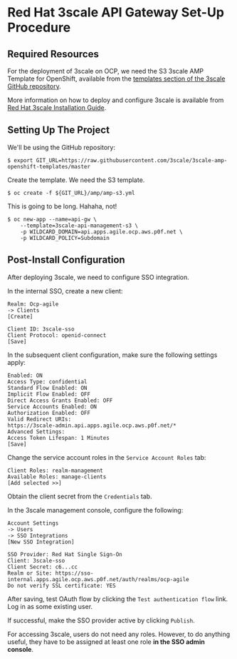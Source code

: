 Red Hat 3scale API Gateway Set-Up Procedure
===========================================

Required Resources
------------------

For the deployment of 3scale on OCP, we need the S3 3scale AMP Template for OpenShift, available from the [templates section of the 3scale GitHub repository](https://github.com/3scale/3scale-amp-openshift-templates).

More information on how to deploy and configure 3scale is available from [Red Hat 3scale Installation Guide](https://access.redhat.com/documentation/en-us/red_hat_3scale_api_management/2.5/html-single/installing_3scale/index).

Setting Up The Project
----------------------

We'll be using the GitHub repository:

    $ export GIT_URL=https://raw.githubusercontent.com/3scale/3scale-amp-openshift-templates/master

Create the template. We need the S3 template.

    $ oc create -f ${GIT_URL}/amp/amp-s3.yml

This is going to be long. Hahaha, not!

    $ oc new-app --name=api-gw \
	    --template=3scale-api-management-s3 \
	    -p WILDCARD_DOMAIN=api.apps.agile.ocp.aws.p0f.net \
	    -p WILDCARD_POLICY=Subdomain

Post-Install Configuration
--------------------------

After deploying 3scale, we need to configure SSO integration.

In the internal SSO, create a new client:

    Realm: Ocp-agile
	-> Clients
	[Create]

    Client ID: 3scale-sso
    Client Protocol: openid-connect
    [Save]

In the subsequent client configuration, make sure the following settings apply:

    Enabled: ON
    Access Type: confidential
    Standard Flow Enabled: ON
    Implicit Flow Enabled: OFF
    Direct Access Grants Enabled: OFF
    Service Accounts Enabled: ON
    Authorization Enabled: OFF
    Valid Redirect URIs:
	https://3scale-admin.api.apps.agile.ocp.aws.p0f.net/*
    Advanced Settings:
	Access Token Lifespan: 1 Minutes
    [Save]

Change the service account roles in the ``Service Account Roles`` tab:

    Client Roles: realm-management
    Available Roles: manage-clients
    [Add selected >>]

Obtain the client secret from the ``Credentials`` tab.

In the 3scale management console, configure the following:

    Account Settings
	-> Users
	-> SSO Integrations
	[New SSO Integration]

    SSO Provider: Red Hat Single Sign-On
    Client: 3scale-sso
    Client Secret: c6...cc
    Realm or Site: https://sso-internal.apps.agile.ocp.aws.p0f.net/auth/realms/ocp-agile
    Do not verify SSL certificate: YES

After saving, test OAuth flow by clicking the ``Test authentication flow``
link. Log in as some existing user.

If successful, make the SSO provider active by clicking ``Publish``.

For accessing 3scale, users do not need any roles. However, to do anything
useful, they have to be assigned at least one role **in the SSO admin
console**.

